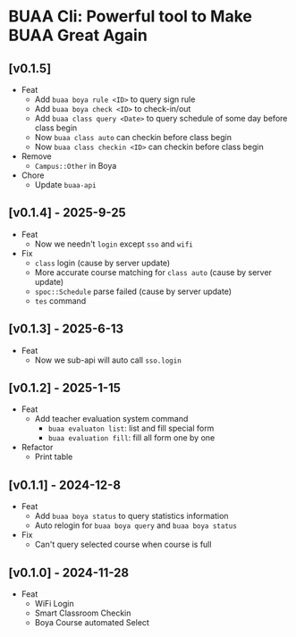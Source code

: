 # BUAA Cli: Powerful tool to Make BUAA Great Again

## [v0.1.5]

- Feat
  - Add `buaa boya rule <ID>` to query sign rule
  - Add `buaa boya check <ID>` to check-in/out
  - Add `buaa class query <Date>` to query schedule of some day before class begin
  - Now `buaa class auto` can checkin before class begin
  - Now `buaa class checkin <ID>` can checkin before class begin
- Remove
  - `Campus::Other` in Boya
- Chore
  - Update `buaa-api`

## [v0.1.4] - 2025-9-25

- Feat
  - Now we needn't `login` except `sso` and `wifi`
- Fix
  - `class` login (cause by server update)
  - More accurate course matching for `class auto` (cause by server update)
  - `spoc::Schedule` parse failed (cause by server update)
  - `tes` command

## [v0.1.3] - 2025-6-13

- Feat
  - Now we sub-api will auto call `sso.login`

## [v0.1.2] - 2025-1-15

- Feat
  - Add teacher evaluation system command
    - `buaa evaluaton list`: list and fill special form
    - `buaa evaluation fill`: fill all form one by one
- Refactor
  - Print table

## [v0.1.1] - 2024-12-8

- Feat
  - Add `buaa boya status` to query statistics information
  - Auto relogin for `buaa boya query` and `buaa boya status`
- Fix
  - Can't query selected course when course is full

## [v0.1.0] - 2024-11-28

- Feat
  - WiFi Login
  - Smart Classroom Checkin
  - Boya Course automated Select
